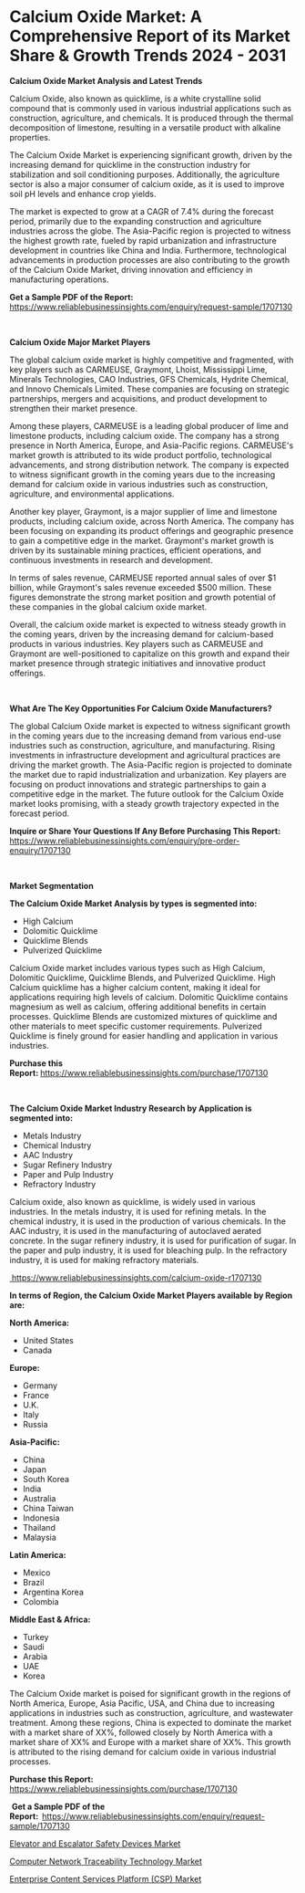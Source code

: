 <p><h1>Calcium Oxide Market: A Comprehensive Report of its Market Share & Growth Trends 2024 - 2031</h1></p><p><strong>Calcium Oxide Market Analysis and Latest Trends</strong></p>
<p><p>Calcium Oxide, also known as quicklime, is a white crystalline solid compound that is commonly used in various industrial applications such as construction, agriculture, and chemicals. It is produced through the thermal decomposition of limestone, resulting in a versatile product with alkaline properties.</p><p>The Calcium Oxide Market is experiencing significant growth, driven by the increasing demand for quicklime in the construction industry for stabilization and soil conditioning purposes. Additionally, the agriculture sector is also a major consumer of calcium oxide, as it is used to improve soil pH levels and enhance crop yields.</p><p>The market is expected to grow at a CAGR of 7.4% during the forecast period, primarily due to the expanding construction and agriculture industries across the globe. The Asia-Pacific region is projected to witness the highest growth rate, fueled by rapid urbanization and infrastructure development in countries like China and India. Furthermore, technological advancements in production processes are also contributing to the growth of the Calcium Oxide Market, driving innovation and efficiency in manufacturing operations.</p></p>
<p><strong>Get a Sample PDF of the Report:&nbsp;</strong> <a href="https://www.reliablebusinessinsights.com/enquiry/request-sample/1707130">https://www.reliablebusinessinsights.com/enquiry/request-sample/1707130</a></p>
<p>&nbsp;</p>
<p><strong>Calcium Oxide Major Market Players</strong></p>
<p><p>The global calcium oxide market is highly competitive and fragmented, with key players such as CARMEUSE, Graymont, Lhoist, Mississippi Lime, Minerals Technologies, CAO Industries, GFS Chemicals, Hydrite Chemical, and Innovo Chemicals Limited. These companies are focusing on strategic partnerships, mergers and acquisitions, and product development to strengthen their market presence.</p><p>Among these players, CARMEUSE is a leading global producer of lime and limestone products, including calcium oxide. The company has a strong presence in North America, Europe, and Asia-Pacific regions. CARMEUSE's market growth is attributed to its wide product portfolio, technological advancements, and strong distribution network. The company is expected to witness significant growth in the coming years due to the increasing demand for calcium oxide in various industries such as construction, agriculture, and environmental applications.</p><p>Another key player, Graymont, is a major supplier of lime and limestone products, including calcium oxide, across North America. The company has been focusing on expanding its product offerings and geographic presence to gain a competitive edge in the market. Graymont's market growth is driven by its sustainable mining practices, efficient operations, and continuous investments in research and development.</p><p>In terms of sales revenue, CARMEUSE reported annual sales of over $1 billion, while Graymont's sales revenue exceeded $500 million. These figures demonstrate the strong market position and growth potential of these companies in the global calcium oxide market.</p><p>Overall, the calcium oxide market is expected to witness steady growth in the coming years, driven by the increasing demand for calcium-based products in various industries. Key players such as CARMEUSE and Graymont are well-positioned to capitalize on this growth and expand their market presence through strategic initiatives and innovative product offerings.</p></p>
<p>&nbsp;</p>
<p><strong>What Are The Key Opportunities For Calcium Oxide Manufacturers?</strong></p>
<p><p>The global Calcium Oxide market is expected to witness significant growth in the coming years due to the increasing demand from various end-use industries such as construction, agriculture, and manufacturing. Rising investments in infrastructure development and agricultural practices are driving the market growth. The Asia-Pacific region is projected to dominate the market due to rapid industrialization and urbanization. Key players are focusing on product innovations and strategic partnerships to gain a competitive edge in the market. The future outlook for the Calcium Oxide market looks promising, with a steady growth trajectory expected in the forecast period.</p></p>
<p><strong>Inquire or Share Your Questions If Any Before Purchasing This Report:</strong> <a href="https://www.reliablebusinessinsights.com/enquiry/pre-order-enquiry/1707130">https://www.reliablebusinessinsights.com/enquiry/pre-order-enquiry/1707130</a></p>
<p>&nbsp;</p>
<p><strong>Market Segmentation</strong></p>
<p><strong>The Calcium Oxide Market Analysis by types is segmented into:</strong></p>
<p><ul><li>High Calcium</li><li>Dolomitic Quicklime</li><li>Quicklime Blends</li><li>Pulverized Quicklime</li></ul></p>
<p><p>Calcium Oxide market includes various types such as High Calcium, Dolomitic Quicklime, Quicklime Blends, and Pulverized Quicklime. High Calcium quicklime has a higher calcium content, making it ideal for applications requiring high levels of calcium. Dolomitic Quicklime contains magnesium as well as calcium, offering additional benefits in certain processes. Quicklime Blends are customized mixtures of quicklime and other materials to meet specific customer requirements. Pulverized Quicklime is finely ground for easier handling and application in various industries.</p></p>
<p><strong>Purchase this Report:&nbsp;</strong><a href="https://www.reliablebusinessinsights.com/purchase/1707130">https://www.reliablebusinessinsights.com/purchase/1707130</a></p>
<p>&nbsp;</p>
<p><strong>The Calcium Oxide Market Industry Research by Application is segmented into:</strong></p>
<p><ul><li>Metals Industry</li><li>Chemical Industry</li><li>AAC Industry</li><li>Sugar Refinery Industry</li><li>Paper and Pulp Industry</li><li>Refractory Industry</li></ul></p>
<p><p>Calcium oxide, also known as quicklime, is widely used in various industries. In the metals industry, it is used for refining metals. In the chemical industry, it is used in the production of various chemicals. In the AAC industry, it is used in the manufacturing of autoclaved aerated concrete. In the sugar refinery industry, it is used for purification of sugar. In the paper and pulp industry, it is used for bleaching pulp. In the refractory industry, it is used for making refractory materials.</p></p>
<p><a href="https://www.reliablebusinessinsights.com/calcium-oxide-r1707130">&nbsp;https://www.reliablebusinessinsights.com/calcium-oxide-r1707130</a></p>
<p><strong>In terms of Region, the Calcium Oxide Market Players available by Region are:</strong></p>
<p>
    <p> <strong> North America: </strong>
        <ul>
            <li>United States</li>
            <li>Canada</li>
        </ul>
        </p> 
    <p> <strong> Europe: </strong>
        <ul>
            <li>Germany</li>
            <li>France</li>
            <li>U.K.</li>
            <li>Italy</li>
            <li>Russia</li>
        </ul>
        </p> 
    <p> <strong> Asia-Pacific: </strong>
        <ul>
            <li>China</li>
            <li>Japan</li>
            <li>South Korea</li>
            <li>India</li>
            <li>Australia</li>
            <li>China Taiwan</li>
            <li>Indonesia</li>
            <li>Thailand</li>
            <li>Malaysia</li>
        </ul>
        </p> 
    <p> <strong> Latin America: </strong>
        <ul>
            <li>Mexico</li>
            <li>Brazil</li>
            <li>Argentina Korea</li>
            <li>Colombia</li>
        </ul>
        </p> 
    <p> <strong> Middle East & Africa: </strong>
        <ul>
            <li>Turkey</li>
            <li>Saudi</li>
            <li>Arabia</li>
            <li>UAE</li>
            <li>Korea</li>
        </ul>
    </p>
    </p>
<p><p>The Calcium Oxide market is poised for significant growth in the regions of North America, Europe, Asia Pacific, USA, and China due to increasing applications in industries such as construction, agriculture, and wastewater treatment. Among these regions, China is expected to dominate the market with a market share of XX%, followed closely by North America with a market share of XX% and Europe with a market share of XX%. This growth is attributed to the rising demand for calcium oxide in various industrial processes.</p></p>
<p><strong>Purchase this Report: </strong><a href="https://www.reliablebusinessinsights.com/purchase/1707130">https://www.reliablebusinessinsights.com/purchase/1707130</a></p>
<p>&nbsp;<strong>Get a Sample PDF of the Report:&nbsp;&nbsp;</strong><a href="https://www.reliablebusinessinsights.com/enquiry/request-sample/1707130">https://www.reliablebusinessinsights.com/enquiry/request-sample/1707130</a></p>
<p><strong></strong></p>
<p><p><a href="https://issuu.com/reportprime-2/docs/elevator-and-escalator-safety-devices-market-size-">Elevator and Escalator Safety Devices Market</a></p><p><a href="https://github.com/nusratjahan12006/Market-Research-Report-List-1/blob/main/computer-network-traceability-technology-market.md">Computer Network Traceability Technology Market</a></p><p><a href="https://github.com/mdhefjumiah/Market-Research-Report-List-1/blob/main/enterprise-content-services-platform-csp-market.md">Enterprise Content Services Platform (CSP) Market</a></p></p>